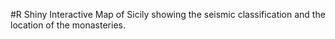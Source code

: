 #R Shiny Interactive Map of Sicily showing the seismic classification and the location of the monasteries.
